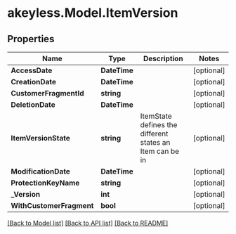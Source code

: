 # akeyless.Model.ItemVersion

## Properties

Name | Type | Description | Notes
------------ | ------------- | ------------- | -------------
**AccessDate** | **DateTime** |  | [optional] 
**CreationDate** | **DateTime** |  | [optional] 
**CustomerFragmentId** | **string** |  | [optional] 
**DeletionDate** | **DateTime** |  | [optional] 
**ItemVersionState** | **string** | ItemState defines the different states an Item can be in | [optional] 
**ModificationDate** | **DateTime** |  | [optional] 
**ProtectionKeyName** | **string** |  | [optional] 
**_Version** | **int** |  | [optional] 
**WithCustomerFragment** | **bool** |  | [optional] 

[[Back to Model list]](../README.md#documentation-for-models) [[Back to API list]](../README.md#documentation-for-api-endpoints) [[Back to README]](../README.md)

